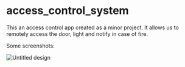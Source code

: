 # access_control_system

This an access control app created as a minor project.
It allows us to remotely access the door, light and notify in case of fire.

Some screenshots:

![Untitled design](https://user-images.githubusercontent.com/83692376/235205687-01b852d9-5072-4d5f-b1b9-99d81f556128.png)

